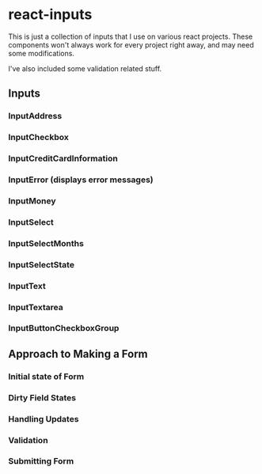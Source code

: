# react-inputs

This is just a collection of inputs that I use on various react projects. These components won't always work for every project right away, and may need some modifications.

I've also included some validation related stuff.

## Inputs

### InputAddress

### InputCheckbox

### InputCreditCardInformation

### InputError (displays error messages)

### InputMoney

### InputSelect

### InputSelectMonths

### InputSelectState

### InputText

### InputTextarea

### InputButtonCheckboxGroup


## Approach to Making a Form

### Initial state of Form

### Dirty Field States

### Handling Updates

### Validation

### Submitting Form
